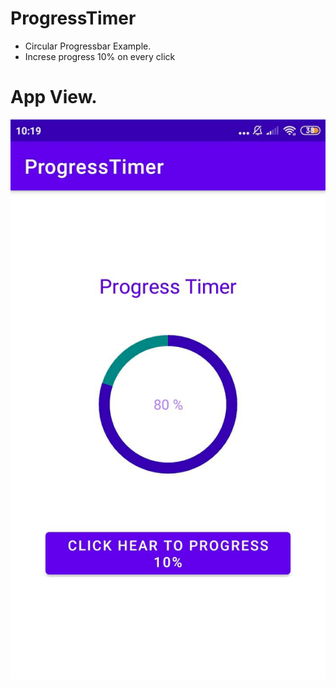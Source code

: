 # ProgressTimer

* Circular Progressbar Example.
* Increse progress 10% on every click
# App View.

![image](https://github.com/Vaibhavi-Apps/ProgressTimer/blob/master/application_screenshot.jpeg)
